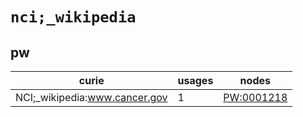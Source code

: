 # `nci;_wikipedia`

## pw

| curie                         |   usages | nodes                                                   |
|-------------------------------|----------|---------------------------------------------------------|
| NCI;_wikipedia:www.cancer.gov |        1 | [PW:0001218](http://purl.obolibrary.org/obo/PW_0001218) |

